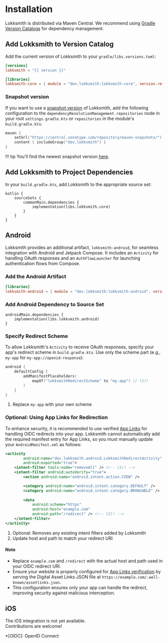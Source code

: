 # Installation

Lokksmith is distributed via Maven Central. We recommend using [Gradle Version Catalogs](https://docs.gradle.org/current/userguide/version_catalogs.html)
for dependency management.

## Add Lokksmith to Version Catalog

Add the current version of Lokksmith to your `gradle/libs.versions.toml`:

```toml title="gradle/libs.versions.toml"
[versions]
lokksmith = "{{ version }}"

[libraries]
lokksmith-core = { module = "dev.lokksmith:lokksmith-core", version.ref = "lokksmith" }
```

### Snapshot version

If you want to use a [snapshot version](https://maven.apache.org/guides/getting-started/#What_is_a_SNAPSHOT_version.3F)
of Lokksmith, add the following configuration to the `dependencyResolutionManagement.repositories`
node in your root `settings.gradle.kts` or `repositories` in the module's `build.gradle.kts`:

```kotlin
maven {
    setUrl("https://central.sonatype.com/repository/maven-snapshots/")
    content { includeGroup("dev.lokksmith") }
}
```

!!! tip
    You'll find the newest snapshot version [here](https://central.sonatype.com/service/rest/repository/browse/maven-snapshots/dev/lokksmith/).

## Add Lokksmith to Project Dependencies

In your `build.gradle.kts`, add Lokksmith to the appropriate source set:

```title="build.gradle.kts"
kotlin {
    sourceSets {
        commonMain.dependencies {
            implementation(libs.lokksmith.core)
        }
    }
}
```

## Android

Lokksmith provides an additional artifact, `lokksmith-android`, for seamless integration with Android
and Jetpack Compose. It includes an `Activity` for handling OAuth responses and an `AuthFlowLauncher`
for launching authentication flows from Compose.

### Add the Android Artifact

```toml title="gradle/libs.versions.toml"
[libraries]
lokksmith-android = { module = "dev.lokksmith:lokksmith-android", version.ref = "lokksmith" }
```

### Add Android Dependency to Source Set

```title="build.gradle.kts"
androidMain.dependencies {
    implementation(libs.lokksmith.android)
}
```

### Specify Redirect Scheme

To allow Lokksmith's `Activity` to receive OAuth responses, specify your app's redirect scheme in
`build.gradle.kts`. Use only the scheme part (e.g., `my-app` for `my-app://openid-response`):

```kotlin title="build.gradle.kts"
android {
    defaultConfig {
        addManifestPlaceholders(
            mapOf("lokksmithRedirectScheme" to "my-app") // (1)!
        )
    }
}
```

1. Replace `my-app` with your own scheme

### Optional: Using App Links for Redirection

To enhance security, it is recommended to use verified [App Links](https://developer.android.com/training/app-links/)
for handling OIDC redirects into your app. Lokksmith cannot automatically add the required manifest
entry for App Links, so you must manually update your `AndroidManifest.xml` as follows:

```xml title="AndroidManifest.xml"
<activity
        android:name="dev.lokksmith.android.LokksmithRedirectActivity"
        android:exported="true">
    <intent-filter tools:node="removeAll" /> <!-- (1)! -->
    <intent-filter android:autoVerify="true">
        <action android:name="android.intent.action.VIEW" />

        <category android:name="android.intent.category.DEFAULT" />
        <category android:name="android.intent.category.BROWSABLE" />
        
        <data 
            android:scheme="https"
            android:host="example.com"
            android:path="/redirect" /> <!-- (2)! -->
    </intent-filter>
</activity>
```

1. Optional: Removes any existing intent filters added by Lokksmith
2. Update host and path to match your redirect URI

#### Note

- Replace `example.com` and `/redirect` with the actual host and path used in your OIDC redirect URI.
- Ensure your website is properly configured for [App Links verification](https://developer.android.com/training/app-links/verify-android-applinks)
  by serving the Digital Asset Links JSON file at `https://example.com/.well-known/assetlinks.json`.
- This configuration ensures only your app can handle the redirect, improving security against malicious interception.

## iOS

The iOS integration is not yet available.  
Contributions are welcome!

*[OIDC]: OpenID Connect
